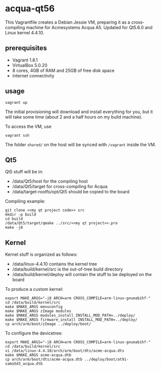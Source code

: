 # acqua-qt56

This Vagrantfile creates a Debian Jessie VM, preparing it as a cross-compiling machine for Acmesystems Acqua A5.
Updated for Qt5.6.0 and Linux kernel 4.4.10.

## prerequisites

- Vagrant 1.8.1
- VirtualBox 5.0.20
- 8 cores, 4GB of RAM and 25GB of free disk space
- internet connectivity

## usage

`` vagrant up ``

The initial provisioning will download and install everything for you, but it will take some time (about 2 and a half hours on my build machine).

To access the VM, use

`` vagrant ssh ``

The folder `shared/` on the host will be synced with `/vagrant` inside the VM.

## Qt5

Qt5 stuff will be in:
- /data/Qt5/host for the compiling host
- /data/Qt5/target for cross-compiling for Acqua
- /data/target-rootfs/opt/Qt5 should be copied to the board

Compiling example:
```
git clone <<my qt project code>> src
mkdir -p build
cd build
/data/Qt5/target/qmake ../src/<<my qt project>>.pro
make -j8
```

## Kernel

Kernel stuff is organized as follows:
- /data/linux-4.4.10 contains the kernel tree
- /data/build/kernel/src is the out-of-tree build directory
- /data/build/kernel/deploy will contain the stuff to be deployed on the board

To produce a custom kernel:
```
export MAKE_ARGS="-j8 ARCH=arm CROSS_COMPILE=arm-linux-gnueabihf-"
cd /data/build/kernel/src
make $MAKE_ARGS menuconfig
make $MAKE_ARGS zImage modules
make $MAKE_ARGS modules_install INSTALL_MOD_PATH=../deploy/
make $MAKE_ARGS firmware_install INSTALL_MOD_PATH=../deploy/
cp arch/arm/boot/zImage ../deploy/boot/
```

To configure the devicetree:
```
export MAKE_ARGS="-j8 ARCH=arm CROSS_COMPILE=arm-linux-gnueabihf-"
cd /data/build/kernel/src
vi /data/linux-4.4.10/arch/arm/boot/dts/acme-acqua.dts
make $MAKE_ARGS acme-acqua.dtb
cp arch/arm/boot/dts/acme-acqua.dtb ../deploy/boot/at91-sama5d3_acqua.dtb
```

